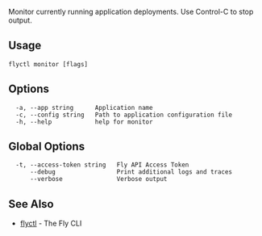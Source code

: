 Monitor currently running application deployments. Use Control-C to stop output.

## Usage
~~~
flyctl monitor [flags]
~~~

## Options

~~~
  -a, --app string      Application name
  -c, --config string   Path to application configuration file
  -h, --help            help for monitor
~~~

## Global Options

~~~
  -t, --access-token string   Fly API Access Token
      --debug                 Print additional logs and traces
      --verbose               Verbose output
~~~

## See Also

* [flyctl](/docs/flyctl/help/)	 - The Fly CLI


